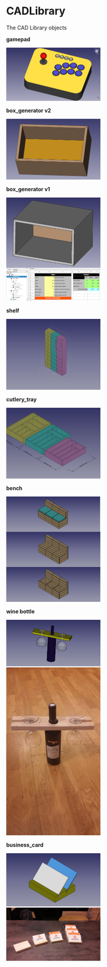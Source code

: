 # CADLibrary

The CAD Library objects


**gamepad**

<img border="0" width="50%" src="https://raw.githubusercontent.com/badele/CADLibrary/master/freecad/gamepad/sample.png"/>
<br/>


**box_generator v2**

<img border="0" width="50%" src="https://raw.githubusercontent.com/badele/CADLibrary/master/freecad/box_generator/v2/sample.png"/>
<br/>


**box_generator v1**

<img border="0" width="50%" src="https://raw.githubusercontent.com/badele/CADLibrary/master/freecad/box_generator/v1/sample.png"/>
<br/>


**shelf**

<img border="0" width="50%" src="https://raw.githubusercontent.com/badele/CADLibrary/master/freecad/shelf/sample.png"/>
<br/>

**cutlery_tray**

<img border="0" width="50%" height src="https://raw.githubusercontent.com/badele/CADLibrary/master/freecad/cutlery_tray/sample.png"/>
<br/>

**bench**

<img border="0" width="50%" height src="https://raw.githubusercontent.com/badele/CADLibrary/master/freecad/bench_generator/sample.png"/>
<br/>

**wine bottle**


<img border="0" width="50%" height src="https://raw.githubusercontent.com/badele/CADLibrary/master/freecad/wine_bottle_holder/wine_bottle_holder.png"/>
<img border="0" width="50%" height src="https://github.com/badele/CADLibrary/blob/master/freecad/wine_bottle_holder/realised_wine_bottle_holder.jpg"/>
<br/>


**business_card**

<img border="0" width="50%" height src="https://raw.githubusercontent.com/badele/CADLibrary/master/freecad/business_card_holder/business_card_holder.png"/>
<img border="0" width="50%" height src="https://github.com/badele/CADLibrary/blob/master/freecad/business_card_holder/realised_business_card_holder.jpg"/>
<br/>



